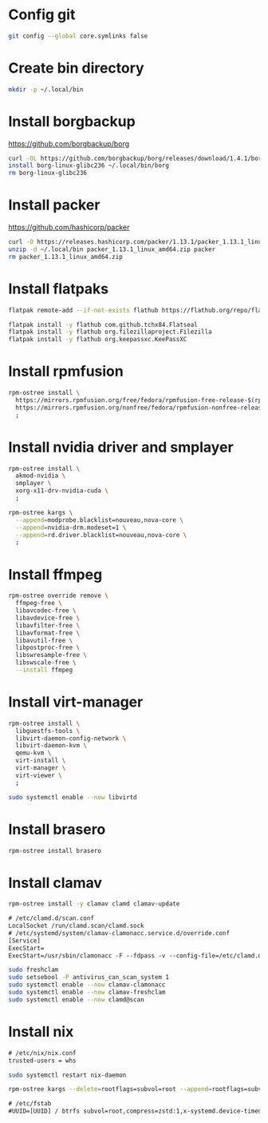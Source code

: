 # Config git
```sh
git config --global core.symlinks false
```
# Create bin directory
```sh
mkdir -p ~/.local/bin
```
# Install borgbackup
https://github.com/borgbackup/borg
```sh
curl -OL https://github.com/borgbackup/borg/releases/download/1.4.1/borg-linux-glibc236
install borg-linux-glibc236 ~/.local/bin/borg
rm borg-linux-glibc236
```
# Install packer
https://github.com/hashicorp/packer
```sh
curl -O https://releases.hashicorp.com/packer/1.13.1/packer_1.13.1_linux_amd64.zip
unzip -d ~/.local/bin packer_1.13.1_linux_amd64.zip packer
rm packer_1.13.1_linux_amd64.zip
```
# Install flatpaks
```sh
flatpak remote-add --if-not-exists flathub https://flathub.org/repo/flathub.flatpakrepo
```
```sh
flatpak install -y flathub com.github.tchx84.Flatseal
flatpak install -y flathub org.filezillaproject.Filezilla
flatpak install -y flathub org.keepassxc.KeePassXC
```
# Install rpmfusion
```sh
rpm-ostree install \
  https://mirrors.rpmfusion.org/free/fedora/rpmfusion-free-release-$(rpm -E %fedora).noarch.rpm \
  https://mirrors.rpmfusion.org/nonfree/fedora/rpmfusion-nonfree-release-$(rpm -E %fedora).noarch.rpm \
  ;
```
# Install nvidia driver and smplayer
```sh
rpm-ostree install \
  akmod-nvidia \
  smplayer \
  xorg-x11-drv-nvidia-cuda \
  ;
```
```sh
rpm-ostree kargs \
  --append=modprobe.blacklist=nouveau,nova-core \
  --append=nvidia-drm.modeset=1 \
  --append=rd.driver.blacklist=nouveau,nova-core \
  ;
```
# Install ffmpeg
```sh
rpm-ostree override remove \
  ffmpeg-free \
  libavcodec-free \
  libavdevice-free \
  libavfilter-free \
  libavformat-free \
  libavutil-free \
  libpostproc-free \
  libswresample-free \
  libswscale-free \
  --install ffmpeg
```
# Install virt-manager
```sh
rpm-ostree install \
  libguestfs-tools \
  libvirt-daemon-config-network \
  libvirt-daemon-kvm \
  qemu-kvm \
  virt-install \
  virt-manager \
  virt-viewer \
  ;
```
```sh
sudo systemctl enable --now libvirtd
```
# Install brasero
```sh
rpm-ostree install brasero
```
# Install clamav
```sh
rpm-ostree install -y clamav clamd clamav-update
```
```txt
# /etc/clamd.d/scan.conf
LocalSocket /run/clamd.scan/clamd.sock
# /etc/systemd/system/clamav-clamonacc.service.d/override.conf
[Service]
ExecStart=
ExecStart=/usr/sbin/clamonacc -F --fdpass -v --config-file=/etc/clamd.d/scan.conf
```
```sh
sudo freshclam
sudo setsebool -P antivirus_can_scan_system 1
sudo systemctl enable --now clamav-clamonacc
sudo systemctl enable --now clamav-freshclam
sudo systemctl enable --now clamd@scan
```
# Install nix
```txt
# /etc/nix/nix.conf
trusted-users = whs
```
```sh
sudo systemctl restart nix-daemon
```
```sh
rpm-ostree kargs --delete=rootflags=subvol=root --append=rootflags=subvol=root,compress=zstd:1
```
```txt
# /etc/fstab
#UUID=[UUID] / btrfs subvol=root,compress=zstd:1,x-systemd.device-timeout=0,ro 0 0
```

